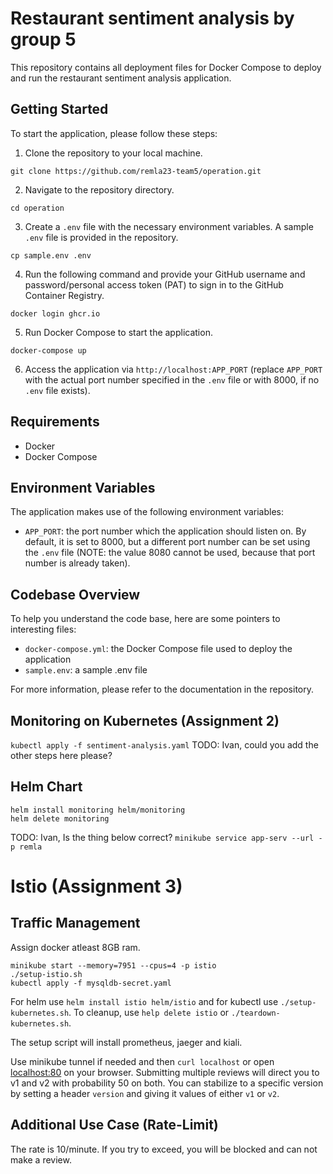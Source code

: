 # Restaurant sentiment analysis by group 5

This repository contains all deployment files for Docker Compose to deploy and run the restaurant sentiment analysis application.

## Getting Started

To start the application, please follow these steps:

1. Clone the repository to your local machine.
```
git clone https://github.com/remla23-team5/operation.git
```
2. Navigate to the repository directory.
```
cd operation
```
3. Create a `.env` file with the necessary environment variables. A sample `.env` file is provided in the repository.
```
cp sample.env .env
```
4. Run the following command and provide your GitHub username and password/personal access token (PAT) to sign in to the GitHub Container Registry.
```
docker login ghcr.io
```
5. Run Docker Compose to start the application.
```
docker-compose up
```
6. Access the application via `http://localhost:APP_PORT` (replace `APP_PORT` with the actual port number specified in the `.env` file or with 8000, if no `.env` file exists).

## Requirements

- Docker
- Docker Compose

## Environment Variables

The application makes use of the following environment variables:

- `APP_PORT`: the port number which the application should listen on. By default, it is set to 8000, but a different port number can be set using the `.env` file (NOTE: the value 8080 cannot be used, because that port number is already taken).

## Codebase Overview

To help you understand the code base, here are some pointers to interesting files:

- `docker-compose.yml`: the Docker Compose file used to deploy the application
- `sample.env`: a sample .env file

For more information, please refer to the documentation in the repository.

## Monitoring on Kubernetes (Assignment 2)
`kubectl apply -f sentiment-analysis.yaml`
TODO: Ivan, could you add the other steps here please?

## Helm Chart

```
helm install monitoring helm/monitoring
helm delete monitoring
```

TODO: Ivan, Is the thing below correct?
`minikube service app-serv --url -p remla`

# Istio (Assignment 3)

## Traffic Management

Assign docker atleast 8GB ram.

```
minikube start --memory=7951 --cpus=4 -p istio
./setup-istio.sh
kubectl apply -f mysqldb-secret.yaml
```

For helm use `helm install istio helm/istio` and for kubectl use `./setup-kubernetes.sh`. To cleanup, use `help delete istio` or `./teardown-kubernetes.sh`.

The setup script will install prometheus, jaeger and kiali.

Use minikube tunnel if needed and then `curl localhost` or open [localhost:80](http://localhost/) on your browser. Submitting multiple reviews will direct you to v1 and v2 with probability 50 on both. You can stabilize to a specific version by setting a header `version` and giving it values of either `v1` or `v2`.

## Additional Use Case (Rate-Limit)

The rate is 10/minute. If you try to exceed, you will be blocked and can not make a review.
